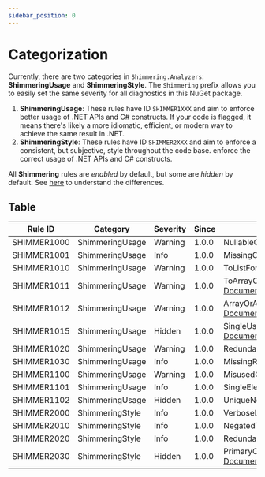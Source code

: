 ```yaml
---
sidebar_position: 0
---
```

# Categorization
Currently, there are two categories in `Shimmering.Analyzers`: **ShimmeringUsage** and **ShimmeringStyle**. The `Shimmering` prefix allows you to easily set the same severity for all diagnostics in this NuGet package.
1. **ShimmeringUsage**: These rules have ID `SHIMMER1XXX` and aim to enforce better usage of .NET APIs and C# constructs. If your code is flagged, it means there's likely a more idiomatic, efficient, or modern way to achieve the same result in .NET.
2. **ShimmeringStyle**: These rules have ID `SHIMMER2XXX` and aim to enforce a consistent, but subjective, style throughout the code base. enforce the correct usage of .NET APIs and C# constructs.

All **Shimmering** rules are _enabled_ by default, but some are _hidden_ by default. See [here](https://learn.microsoft.com/en-us/visualstudio/code-quality/use-roslyn-analyzers?view=vs-2022#silent-vs-none-severity) to understand the differences.

## Table
  Rule ID   |    Category     | Severity | Since | Notes
------------|-----------------|----------|-------|-------
SHIMMER1000 | ShimmeringUsage | Warning  | 1.0.0 | NullableCancellationTokenAnalyzer, [Documentation](UsageRules/SHIMMER1000.md)
SHIMMER1001 | ShimmeringUsage |   Info   | 1.0.0 | MissingCancellationTokenAnalyzer, [Documentation](UsageRules/SHIMMER1001.md)
SHIMMER1010 | ShimmeringUsage | Warning  | 1.0.0 | ToListForEachAnalyzer, [Documentation](UsageRules/SHIMMER1010.md)
SHIMMER1011 | ShimmeringUsage | Warning  | 1.0.0 | ToArrayOrToListFollowedByLinqMethodAnalyzer, [Documentation](UsageRules/SHIMMER1011.md)
SHIMMER1012 | ShimmeringUsage | Warning  | 1.0.0 | ArrayOrArrayReturningMethodFollowedByToArrayAnalyzer, [Documentation](UsageRules/SHIMMER1012.md)
SHIMMER1015 | ShimmeringUsage |  Hidden  | 1.0.0 | SingleUseIEnumerableMaterializationAnalyzer, [Documentation](UsageRules/SHIMMER1015.md)
SHIMMER1020 | ShimmeringUsage | Warning  | 1.0.0 | RedundantSpreadElementAnalyzer, [Documentation](UsageRules/SHIMMER1020.md)
SHIMMER1030 | ShimmeringUsage |   Info   | 1.0.0 | MissingRemoveEmptyEntriesAnalyzer, [Documentation](UsageRules/SHIMMER1030.md)
SHIMMER1100 | ShimmeringUsage | Warning  | 1.0.0 | MisusedOrDefaultAnalyzer, [Documentation](UsageRules/SHIMMER1100.md)
SHIMMER1101 | ShimmeringUsage |   Info   | 1.0.0 | SingleElementConcatAnalyzer, [Documentation](UsageRules/SHIMMER1101.md)
SHIMMER1102 | ShimmeringUsage |  Hidden  | 1.0.0 | UniqueNonSetCollectionAnalyzer, [Documentation](UsageRules/SHIMMER1102.md)
SHIMMER2000 | ShimmeringStyle |   Info   | 1.0.0 | VerboseLinqChainAnalyzer, [Documentation](StyleRules/SHIMMER2000.md)
SHIMMER2010 | ShimmeringStyle |   Info   | 1.0.0 | NegatedTernaryConditionAnalyzer, [Documentation](StyleRules/SHIMMER2010.md)
SHIMMER2020 | ShimmeringStyle |   Info   | 1.0.0 | RedundantOutVariableAnalyzer, [Documentation](StyleRules/SHIMMER2020.md)
SHIMMER2030 | ShimmeringStyle |  Hidden  | 1.0.0 | PrimaryConstructorParameterReassignmentAnalyzer, [Documentation](StyleRules/SHIMMER2030.md)